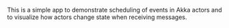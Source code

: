 This is a simple app to demonstrate scheduling of events in Akka actors and to visualize how actors change state when receiving messages.
